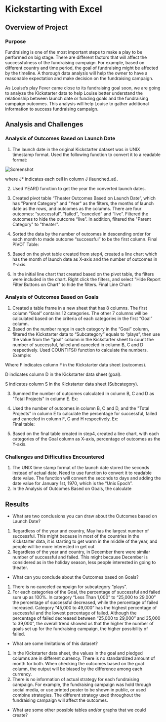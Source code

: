 # Kickstarting with Excel
## Overview of Project
### Purpose
Fundraising is one of the most important steps to make a play to be performed on big stage. There are
different factors that will affect the successfulness of the fundraising campaign. For example, based
on different country and time period, the goal of fundraising might be affected by the timeline. A
thorough data analysis will help the owner to have a reasonable expectation and make decision on the 
fundraising campaign.

As Louise’s play Fever came close to its fundraising goal soon, we are going to analyze the Kickstarter
data to help Louise better understand the relationship between launch date or funding goals and the
fundraising campaign outcomes. This analysis will help Louise to gather additional information to
success fundraising campaign. 

## Analysis and Challenges
### Analysis of Outcomes Based on Launch Date
1.	The launch date in the original Kickstarter dataset was in UNIX timestamp format. Used the following function to convert it to a readable format:

![Screenshot](screenshot1.png)
    
 where J* indicates each cell in column J (launched_at).
 
2.	Used YEAR() function to get the year the converted launch dates.
3.	Created pivot table “Theater Outcomes Based on Launch Date”, which has "Parent Category" and "Year" as the filters, the months of launch date as the rows, and outcomes as the columns. There are four outcomes: “successful”, ”failed”, “canceled” and “live”. Filtered the outcomes to hide the outcome “live”. In addition, filtered the "Parent Category" to "theater".
4.	Sorted the data by the number of outcomes in descending order for each month to made outcome “successful” to be the first column.
Final PIVOT Table:
 
5.	Based on the pivot table created from step4, created a line chart which has the month of launch date as X-axis and the number of outcomes in Y-axis.
6.	In the initial line chart that created based on the pivot table, the filters were included in the chart. Right click the filters, and select "Hide Report Filter Buttons on Chart" to hide the filters.
Final Line Chart:


 
### Analysis of Outcomes Based on Goals
1.	Created a table frame in a new sheet that has 8 columns. The first column “Goal” contains 12 categories. The other 7 columns will be calculated based on the criteria of each categories in the first “Goal” column.
2.	Based on the number range in each category in the “Goal” column, filtered the Kickstarter data to  “Subcategory” equals to “plays”, then use the value from the “goal” column in the Kickstarter sheet to count the number of successful, failed and canceled in column B, C and D respectively. Used COUNTIFS() function to calculate the numbers.
Example:

 
Where F indicates column F in the Kickstarter data sheet (outcomes).

D indicates column D in the Kickstarter data sheet (goal).

S indicates column S in the Kickstarter data sheet (Subcategory).


3.	Summed the number of outcomes calculated in column B, C and D as "Total Projects" in column E.
Ex:  

4.	Used the number of outcomes in column B, C and D, and the "Total Projects" in column E to calculate the percentage for successful, failed and canceled in column F, G and H respectively.
Ex:  
Final table:
 
5.	Based on the final table created in step4, created a line chart, with each categories of the Goal column as X-axis, percentage of outcomes as the Y-axis.
 
### Challenges and Difficulties Encountered
1.	The UNIX time stamp format of the launch date stored the seconds instead of actual date. Need to use function to convert it to readable date value. The function will convert the seconds to days and adding the date value for January 1st, 1970, which is the “Unix Epoch”.
2.	In the Analysis of Outcomes Based on Goals, the calculate 

## Results
- What are two conclusions you can draw about the Outcomes based on Launch Date?
1.	Regardless of the year and country, May has the largest number of successful. This might because in most of the countries in the Kickstarter data, it is starting to get warm in the middle of the year, and people will be more interested in get out
2.	Regardless of the year and country, in December there were similar number of successful and failed. This might because December is considered as in the holiday season, less people interested in going to theater. 
- What can you conclude about the Outcomes based on Goals?
1.	There is no canceled campaign for subcategory “plays”.
2.	For each categories of the Goal, the percentage of successful and failed sum up as 100%. In category “Less Than 1,000” to “25,000 to 29,000” the percentage of successful decreased, while the percentage of failed increased. Category “45,000 to 49,000” has the highest percentage of successful and the lowest percentage of failed. Although the percentage of failed decreased between “25,000 to 29,000” and 35,000 to 39,000”, the overall trend showed us that the higher the number of goals set up for the fundraising campaign, the higher possibility of failed.  
- What are some limitations of this dataset?
1.	In the Kickstarter data sheet, the values in the goal and pledged columns are in different currency. There is no standardized amount of month for both. When checking the outcomes based on the goal column, the output will be biased by the difference among each currency. 
2.	There is no information of actual strategy for each fundraising campaign. For example, the fundraising campaign was hold through social media, or use printed poster to be shown in public, or used combine strategies. The different strategy used throughout the fundraising campaign will affect the outcomes. 
- What are some other possible tables and/or graphs that we could create?

